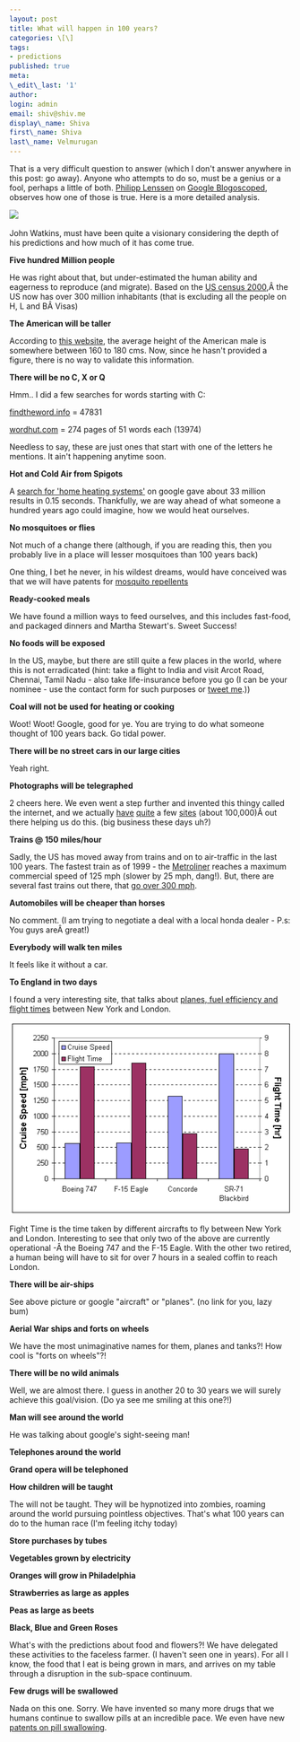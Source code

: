 ```yaml
---
layout: post
title: What will happen in 100 years?
categories: \[\]
tags:
- predictions
published: true
meta:
\_edit\_last: '1'
author:
login: admin
email: shiv@shiv.me
display\_name: Shiva
first\_name: Shiva
last\_name: Velmurugan
---
```


That is a very difficult question to answer (which I don't answer anywhere in this post: go away). Anyone who attempts to do so, must be a genius or a fool, perhaps a little of both. [Philipp Lenssen][0] on [Google Blogoscoped][1], observes how one of those is true. Here is a more detailed analysis.

![](/images/3836395_b29aee123a.jpg)

John Watkins, must have been quite a visionary considering the depth of his predictions and how much of it has come true.

**Five hundred Million people**

He was right about that, but under-estimated the human ability and eagerness to reproduce (and migrate). Based on the [US census 2000][2],Â  the US now has over 300 million inhabitants (that is excluding all the people on H, L and BÂ Visas)

**The American will be taller**

According to [this website][3], the average height of the American male is somewhere between 160 to 180 cms. Now, since he hasn't provided a figure, there is no way to validate this information.

**There will be no C, X or Q**

Hmm.. I did a few searches for words starting with C:

[findtheword.info][4] = 47831

[wordhut.com][5] = 274 pages of 51 words each (13974)

Needless to say, these are just ones that start with one of the letters he mentions. It ain't happening anytime soon.

**Hot and Cold Air from Spigots**

A [search for 'home heating systems'][6] on google gave about 33 million results in 0.15 seconds. Thankfully, we are way ahead of what someone a hundred years ago could imagine, how we would heat ourselves.

**No mosquitoes or flies**

Not much of a change there (although, if you are reading this, then you probably live in a place will lesser mosquitoes than 100 years back)

One thing, I bet he never, in his wildest dreams, would have conceived was that we will have patents for [mosquito repellents][7]

**Ready-cooked meals**

We have found a million ways to feed ourselves, and this includes fast-food, and packaged dinners and Martha Stewart's. Sweet Success!

**No foods will be exposed**

In the US, maybe, but there are still quite a few places in the world, where this is not erradicated (hint: take a flight to India and visit Arcot Road, Chennai, Tamil Nadu - also take life-insurance before you go (I can be your nominee - use the contact form for such purposes or [tweet me][8].))

**Coal will not be used for heating or cooking**

Woot! Woot! Google, good for ye. You are trying to do what someone thought of 100 years back. Go tidal power.

**There will be no street cars in our large cities**

Yeah right.

**Photographs will be telegraphed**

2 cheers here. We even went a step further and invented this thingy called the internet, and we actually [have][9] [quite][10] a few [sites][11] (about 100,000)Â out there helping us do this. (big business these days uh?)

**Trains @ 150 miles/hour**

Sadly, the US has moved away from trains and on to air-traffic in the last 100 years. The fastest train as of 1999 - the [Metroliner][12] reaches a maximum commercial speed of 125 mph (slower by 25 mph, dang!). But, there are several fast trains out there, that [go over 300 mph][13].

**Automobiles will be cheaper than horses**

No comment. (I am trying to negotiate a deal with a local honda dealer - P.s: You guys areÂ great!)

**Everybody will walk ten miles**

It feels like it without a car.

**To England in two days**

I found a very interesting site, that talks about [planes, fuel efficiency and flight times][14] between New York and London.

[![](/images/cruise-comparison.gif)][14]

Fight Time is the time taken by different aircrafts to fly between New York and London. Interesting to see that only two of the above are currently operational -Â the Boeing 747 and the F-15 Eagle. With the other two retired, a human being will have to sit for over 7 hours in a sealed coffin to reach London.

**There will be air-ships**

See above picture or google "aircraft" or "planes". (no link for you, lazy bum)

**Aerial War ships and forts on wheels**

We have the most unimaginative names for them, planes and tanks?! How cool is "forts on wheels"?!

**There will be no wild animals**

Well, we are almost there. I guess in another 20 to 30 years we will surely achieve this goal/vision. (Do ya see me smiling at this one?!)

**Man will see around the world**

He was talking about google's sight-seeing man!

**Telephones around the world**

**Grand opera will be telephoned**

**How children will be taught**

The will not be taught. They will be hypnotized into zombies, roaming around the world pursuing pointless objectives. That's what 100 years can do to the human race (I'm feeling itchy today)

**Store purchases by tubes**

**Vegetables grown by electricity**

**Oranges will grow in Philadelphia**

**Strawberries as large as apples**

**Peas as large as beets**

**Black, Blue and Green Roses**

What's with the predictions about food and flowers?! We have delegated these activities to the faceless farmer. (I haven't seen one in years). For all I know, the food that I eat is being grown in mars, and arrives on my table through a disruption in the sub-space continuum.

**Few drugs will be swallowed**

Nada on this one. Sorry. We have invented so many more drugs that we humans continue to swallow pills at an incredible pace. We even have new [patents on pill swallowing][15].


[0]: http://blogoscoped.com/google-blog.html
[1]: http://blogoscoped.com/
[2]: http://www.census.gov/main/www/popclock.html
[3]: http://www.halls.md/on/men-height-o.htm
[4]: http://www.findtheword.info/resultat.php?stype=begins&sword=C
[5]: http://wordhut.com/browse/c/1.htm
[6]: http://www.google.com/search?q=home+heating+systems&ie=utf-8&oe=utf-8&aq=t&rls=org.mozilla:en-US:official&client=firefox-a
[7]: http://www.patentstorm.us/patents/5733552-description.html
[8]: http://twitter.com/shvelmur
[9]: http://flickr.com/photos/shvelmur
[10]: http://zooomr.com/photos/shiva
[11]: http://www.google.com/search?q=photo+sharing
[12]: http://www.o-keating.com/hsr/metroliner.htm
[13]: http://en.wikipedia.org/wiki/Bullet_train
[14]: http://www.aerospaceweb.org/question/performance/q0152.shtml
[15]: http://www.patentstorm.us/patents/5643204-description.html